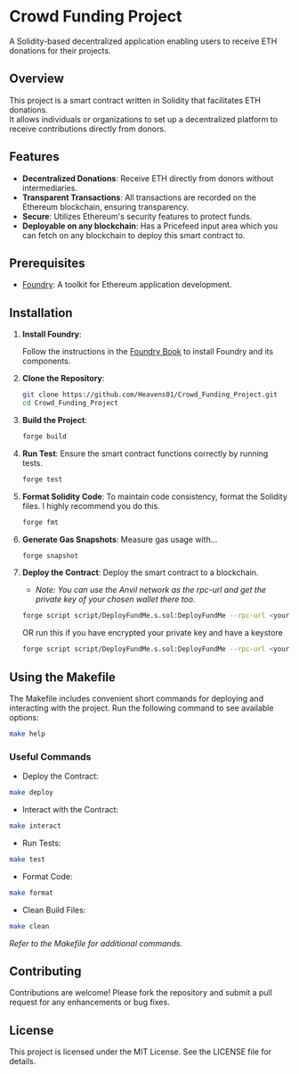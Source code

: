 # Crowd Funding Project

A Solidity-based decentralized application enabling users to receive ETH donations for their projects.

## Overview

This project is a smart contract written in Solidity that facilitates ETH donations.  
It allows individuals or organizations to set up a decentralized platform to receive contributions directly from donors.

## Features

- **Decentralized Donations**: Receive ETH directly from donors without intermediaries.
- **Transparent Transactions**: All transactions are recorded on the Ethereum blockchain, ensuring transparency.
- **Secure**: Utilizes Ethereum's security features to protect funds.
- **Deployable on any blockchain**: Has a Pricefeed input area which you can fetch on any blockchain to deploy this smart contract to.

## Prerequisites

- [Foundry](https://book.getfoundry.sh/): A toolkit for Ethereum application development.

## Installation

1. **Install Foundry**:

   Follow the instructions in the [Foundry Book](https://book.getfoundry.sh/getting-started/installation.html) to install Foundry and its components.

2. **Clone the Repository**:

   ```bash
   git clone https://github.com/Heavens01/Crowd_Funding_Project.git
   cd Crowd_Funding_Project
   ```

3. **Build the Project**:

    ```bash
    forge build
    ```

4. **Run Test**: Ensure the smart contract functions correctly by running tests.

    ```bash
    forge test
    ```

5. **Format Solidity Code**: To maintain code consistency, format the Solidity files. I highly recommend you do this.

    ```bash
    forge fmt
    ```

6. **Generate Gas Snapshots**: Measure gas usage with...

    ```bash
    forge snapshot
    ```

7. **Deploy the Contract**: Deploy the smart contract to a blockchain.
    - *Note: You can use the Anvil network as the rpc-url and get the private key of your chosen wallet there too.*

    ```bash
    forge script script/DeployFundMe.s.sol:DeployFundMe --rpc-url <your_rpc_url> --private-key <your_private_key>
    ```

    OR run this if you have encrypted your private key and have a keystore

    ```bash
    forge script script/DeployFundMe.s.sol:DeployFundMe --rpc-url <your_rpc_url> --account <your_keystore_account_name>
    ```
    
## Using the Makefile

The Makefile includes convenient short commands for deploying and interacting with the project.
Run the following command to see available options:

```bash
make help
```

### Useful Commands
- Deploy the Contract:

```bash
make deploy
```

- Interact with the Contract:

```bash
make interact
```

- Run Tests:

```bash
make test
```

- Format Code:

```bash
make format
```

- Clean Build Files:

```bash
make clean
```

*Refer to the Makefile for additional commands.*

## Contributing

Contributions are welcome! Please fork the repository and submit a pull request for any enhancements or bug fixes.

## License

This project is licensed under the MIT License. See the LICENSE file for details.